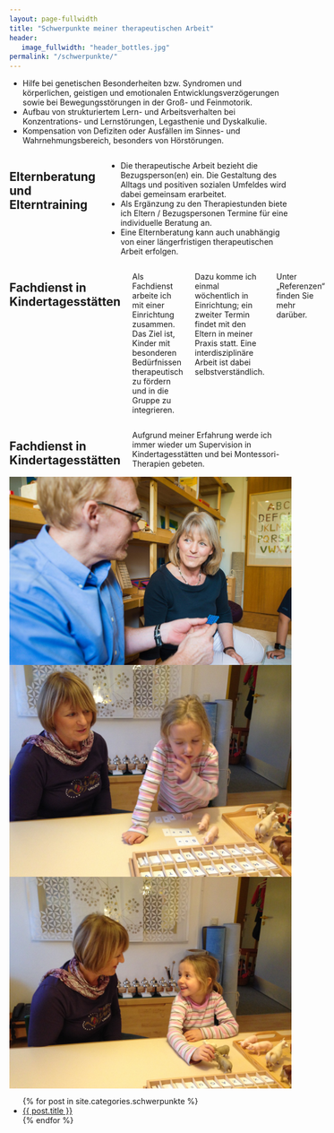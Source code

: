 ```yaml
---
layout: page-fullwidth
title: "Schwerpunkte meiner therapeutischen Arbeit"
header:
   image_fullwidth: "header_bottles.jpg"
permalink: "/schwerpunkte/"
---
```


<div class="row">
		<ul>
		<li> Hilfe bei genetischen Besonderheiten bzw.  Syndromen und körperlichen, geistigen und emotionalen Entwicklungsverzögerungen sowie bei Bewegungsstörungen in der Groß-  und Feinmotorik.</li>
		<li> Aufbau von strukturiertem Lern- und Arbeitsverhalten bei Konzentrations- und Lernstörungen, Legasthenie und Dyskalkulie.</li>
		<li> Kompensation von Defiziten oder Ausfällen im Sinnes- und Wahrnehmungsbereich, besonders von Hörstörungen.</li>
		</ul>
</div>

<div class="row">
<div class="large-4 columns">
<h2>Elternberatung und Elterntraining</h2>
		<ul>
		<li> Die therapeutische Arbeit bezieht die Bezugsperson(en) ein. Die Gestaltung des Alltags und positiven sozialen Umfeldes wird dabei gemeinsam erarbeitet. </li>
		<li> Als Ergänzung zu den Therapiestunden biete ich Eltern / Bezugspersonen Termine für eine individuelle Beratung an. </li>
		<li> Eine Elternberatung kann auch unabhängig von einer längerfristigen therapeutischen Arbeit erfolgen. </li>
		</ul>
</div>
<div class="large-4 columns">
<h2>Fachdienst in Kindertagesstätten</h2>
<p>Als Fachdienst arbeite ich mit einer Einrichtung zusammen. Das Ziel ist, Kinder mit besonderen Bedürfnissen therapeutisch zu fördern und in die Gruppe zu integrieren. </p>
<p>Dazu komme ich einmal wöchentlich in Einrichtung; ein zweiter Termin findet mit den Eltern in meiner Praxis statt. Eine interdisziplinäre Arbeit ist dabei selbstverständlich.</p>
<p>Unter „Referenzen“ finden Sie mehr darüber.</p>
</div>

<div class="large-4 columns">
<h2>Fachdienst in Kindertagesstätten</h2>
<p>Aufgrund meiner Erfahrung werde ich immer wieder um Supervision in Kindertagesstätten und bei Montessori-Therapien gebeten.</p>
</div>

</div>

<div class="row">
<div class="large-4 columns">
  <img class="imgcircle40" src="/images/eltern.JPG">
</div>
<div class="large-4 columns">
		<img class="imgcircle40" src="/images/cecilia1.JPG">
</div>
<div class="large-4 columns">
		<img class="imgcircle40" src="/images/cecilia2.JPG">
</div>
</div>

<ul>
    {% for post in site.categories.schwerpunkte %}
    <li><a href="{{ site.url }}{{ post.url }}">{{ post.title }}</a></li>
    {% endfor %}
</ul>